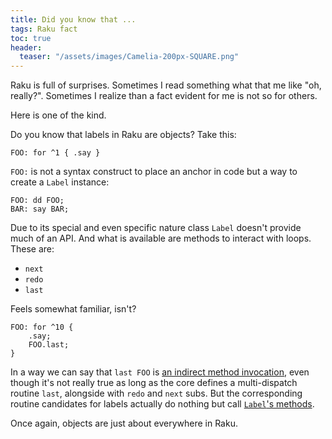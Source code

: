 ```yaml
---
title: Did you know that ...
tags: Raku fact
toc: true
header:
  teaser: "/assets/images/Camelia-200px-SQUARE.png"
---
```

Raku is full of surprises. Sometimes I read something what that me like "oh,
really?". Sometimes I realize than a fact evident for me is not so for others.
<!--more-->

Here is one of the kind.

Do you know that labels in Raku are objects? Take this:

```
FOO: for ^1 { .say }
```

`FOO:` is not a syntax construct to place an anchor in code but a way to
create a `Label` instance:

```
FOO: dd FOO;
BAR: say BAR;
```

Due to its special and even specific nature class `Label` doesn't provide much
of an API. And what is available are methods to interact with loops. These are:

- `next`
- `redo`
- `last`

Feels somewhat familiar, isn't? 

```
FOO: for ^10 {
    .say;
    FOO.last;
}
```

In a way we can say that `last FOO` is [an indirect method
invocation](https://docs.raku.org/language/objects#index-entry-indirect_invocant_syntax),
even though it's not really true as long as the core defines a multi-dispatch
routine `last`, alongside with `redo` and `next` subs. But the corresponding
routine candidates for labels actually do nothing but call [`Label`'s
methods](https://github.com/rakudo/rakudo/blob/4f61a108b1e717a8e05ee861738a412d55be6ed4/src/core.c/Label.pm6).

Once again, objects are just about everywhere in Raku.
